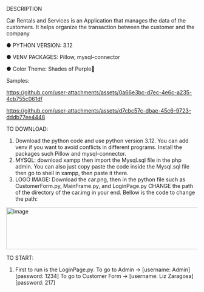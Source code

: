 ​DESCRIPTION

Car Rentals and Services is an Application that manages the data of the customers. It helps organize the transaction between the customer and the company

● PYTHON VERSION: 3.12

● VENV PACKAGES: Pillow, mysql-connector

● Color Theme: Shades of Purple🦄

Samples:

https://github.com/user-attachments/assets/0a66e3bc-d7ec-4e6c-a235-4cb755c061df


https://github.com/user-attachments/assets/d7cbc57c-dbae-45c6-9723-dddb77ee4448



TO DOWNLOAD:
1. Download the python code and use python version 3.12. You can add venv if you want to avoid conflicts in different programs. Install the packages such Pillow and mysql-connector.
2. MYSQL: download xampp then import the Mysql.sql file in the php admin. You can also just copy paste the code inside the Mysql.sql file then go to shell in xampp, then paste it there.
3. LOGO IMAGE: Download the car.png, then in the python file such as CustomerForm.py, MainFrame.py, and LoginPage.py CHANGE the path of the directory of the car.img in your end. Bellow is the code to change the path:
<img width="528" height="110" alt="image" src="https://github.com/user-attachments/assets/b2c037ae-d089-4e34-9d8d-dd5026481945" />

TO START:
1. First to run is the LoginPage.py. To go to Admin -> [username: Admin] [password: 1234] To go to Customer Form -> [username: Liz Zaragosa] [password: 217]






